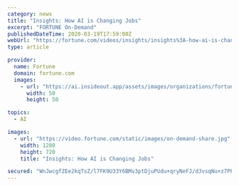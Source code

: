 ```yaml
---
category: news
title: "Insights: How AI is Changing Jobs"
excerpt: "FORTUNE On-Demand"
publishedDateTime: 2020-03-19T17:59:00Z
webUrl: "https://fortune.com/videos/insights/insights%3A-how-ai-is-changing-jobs"
type: article

provider:
  name: Fortune
  domain: fortune.com
  images:
    - url: "https://ai.insideout.app/assets/images/organizations/fortune.com-50x50.jpg"
      width: 50
      height: 50

topics:
  - AI

images:
  - url: "https://video.fortune.com/static/images/on-demand-share.jpg"
    width: 1280
    height: 720
    title: "Insights: How AI is Changing Jobs"

secured: "WnJwcgfZEe2kqTsZ/l7FK9U33Y6BMv3ptDjuPUdu+qryNeFJ/dJvsqNu+z7PP/4dK2SX+sOC8nxSx7LNjKwqr7Xj//SzLM7PtKI/TE8W4tC2t0o7ZohsYbybjz6+cOHsBxzwGmpHvQslwOApmZ5HOzsg8HbX1agO24b8eZjwXxFIRSL+zKj7LQ8FV4GRYxIMLXBFcl07LpFJmHILJN6gHWgKDNG6lbugwOJhl8YMWX0lXjzTbqpD0+jKKjRW6zMdpkDie64Gen/IklCNrMKbLupKv0kYITvMn6aLXuqff5cLtPFj/PXRGnnu9R6mLaQC;Cr8mq5h5I3dK2G8NEarZGQ=="
---
```


